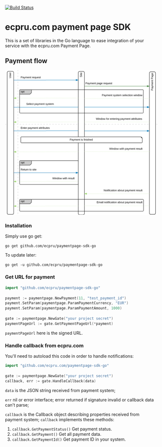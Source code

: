 [![Build Status](https://travis-ci.com/ecpru/paymentpage-sdk-go.svg?branch=main)](https://travis-ci.com/ecpru/paymentpage-sdk-go)

# ecpru.com payment page SDK

This is a set of libraries in the Go language to ease integration of your service
with the ecpru.com Payment Page.

## Payment flow

![Payment flow](flow.png)

### Installation

Simply use go get:

`go get github.com/ecpru/paymentpage-sdk-go`

To update later:

`go get -u github.com/ecpru/paymentpage-sdk-go`

### Get URL for payment

```go
import "github.com/ecpru/paymentpage-sdk-go"

payment := paymentpage.NewPayment(11, "test_payment_id")
payment.SetParam(paymentpage.ParamPaymentCurrency, "EUR")
payment.SetParam(paymentpage.ParamPaymentAmount, 1000)

gate := paymentpage.NewGate("your project secret")
paymentPageUrl := gate.GetPaymentPageUrl(*payment)
``` 

`paymentPageUrl` here is the signed URL.

### Handle callback from ecpru.com

You'll need to autoload this code in order to handle notifications:

```go
import "github.com/ecpru.com/paymentpage-sdk-go"

gate := paymentpage.NewGate("your project secret")
callback, err := gate.HandleCallback(data)
```

`data` is the JSON string received from payment system;

`err` nil or error interface; error returned if signature invalid or callback data can't parse;

`callback` is the Callback object describing properties received from payment system;
`callback` implements these methods: 
1. `callback.GetPaymentStatus()`
    Get payment status.
2. `callback.GetPayment()`
    Get all payment data.
3. `callback.GetPaymentId()`
    Get payment ID in your system.
